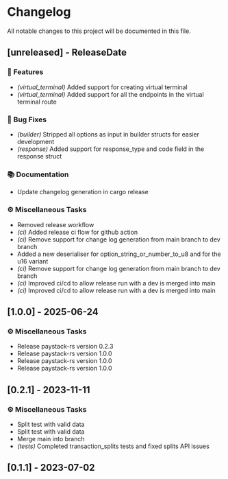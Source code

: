 # Changelog

All notable changes to this project will be documented in this file.

## [unreleased] - ReleaseDate

### 🚀 Features

- *(virtual_terminal)* Added support for creating virtual terminal
- *(virtual_terminal)* Added support for all the endpoints in the  virtual terminal route

### 🐛 Bug Fixes

- *(builder)* Stripped all options as input in builder structs for easier development
- *(response)* Added support for response_type and code field in the response struct

### 📚 Documentation

- Update changelog generation in cargo release

### ⚙️ Miscellaneous Tasks

- Removed release workflow
- *(ci)* Added release ci flow for github action
- *(ci)* Remove support for change log generation from main branch to dev branch
- Added a new deserialiser for option_string_or_number_to_u8 and for the u16 variant
- *(ci)* Remove support for change log generation from main branch to dev branch
- *(ci)* Improved ci/cd to allow release run with a dev is merged into main
- *(ci)* Improved ci/cd to allow release run with a dev is merged into main

## [1.0.0] - 2025-06-24

### ⚙️ Miscellaneous Tasks

- Release paystack-rs version 0.2.3
- Release paystack-rs version 1.0.0
- Release paystack-rs version 1.0.0
- Release paystack-rs version 1.0.0

## [0.2.1] - 2023-11-11

### ⚙️ Miscellaneous Tasks

- Split test with valid data
- Split test with valid data
- Merge main into branch
- *(tests)* Completed transaction_splits tests and fixed splits API issues

## [0.1.1] - 2023-07-02

<!-- generated by git-cliff -->
